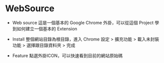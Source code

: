 WebSource
=========

* Web source
這是一個基本的 Google Chrome 外掛，可以從這個 Project 學到如何建立一個基本的 Extension

* Install
整個網站目錄為根目錄，進入 Chrome 設定 > 擴充功能 > 載入未封裝功能 > 選擇跟目錄資料夾 > 完成

* Feature
點選外掛ICON，可以快速看到目前的網站原始碼

